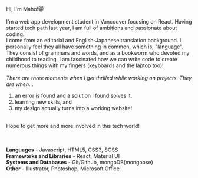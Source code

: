 Hi, I'm Maho!😺  
<br>
I'm a web app development student in Vancouver focusing on React. Having started tech path last year, I am full of ambitions and passionate about coding.  
I come from an editorial and English-Japanese translation background. I personally feel they all have something in common, which is, "language".  
They consist of grammars and words, and as a bookworm who devoted my childhood to reading, I am fascinated how we can write code to create numerous things with my fingers (keyboards and the laptop too)!  
<br>
*There are three moments when I get thrilled while working on projects. They are when...*  
1. an error is found and a solution I found solves it,  
2. learning new skills, and  
3. my design actually turns into a working website!
<br>
Hope to get more and more involved in this tech world!  
<br>
<br>
<br>

**Languages** - Javascript, HTML5, CSS3, SCSS  
**Frameworks and Libraries** - React, Material UI  
**Systems and Databases** - Git/Github, mongoDB(mongoose)  
**Other** - Illustrator, Photoshop, Microsoft Office







<!---
MahoMori/MahoMori is a ✨ special ✨ repository because its `README.md` (this file) appears on your GitHub profile.
You can click the Preview link to take a look at your changes.
--->
